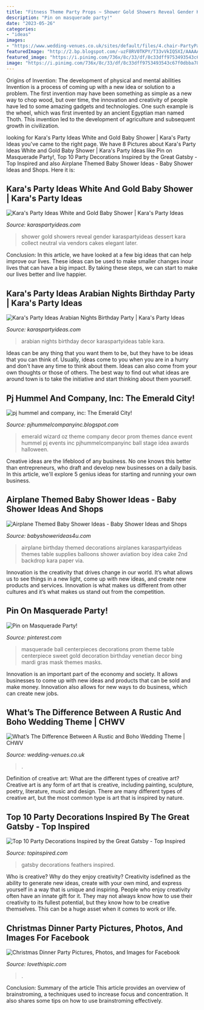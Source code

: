```yaml
---
title: "Fitness Theme Party Props ~ Shower Gold Showers Reveal Gender Karaspartyideas Dessert Kara Collect Neutral Via Vendors Cakes Elegant Later"
description: "Pin on masquerade party!"
date: "2023-05-26"
categories:
- "ideas"
images:
- "https://www.wedding-venues.co.uk/sites/default/files/4.chair-PartyPacks-difference-between-rustic-boho-theme.jpg"
featuredImage: "http://2.bp.blogspot.com/-uzF8RV0TKPY/T33vVkIQ5XI/AAAAAAAABGI/81Vqy7Ejm4k/s1600/oz17.jpg"
featured_image: "https://i.pinimg.com/736x/8c/33/df/8c33dff9753493543c67f0dbba783697--masquerade-party-centerpieces-masquerade-ball-decorations.jpg"
image: "https://i.pinimg.com/736x/8c/33/df/8c33dff9753493543c67f0dbba783697--masquerade-party-centerpieces-masquerade-ball-decorations.jpg"
---
```



Origins of Invention: The development of physical and mental abilities
Invention is a process of coming up with a new idea or solution to a problem. The first invention may have been something as simple as a new way to chop wood, but over time, the innovation and creativity of people have led to some amazing gadgets and technologies. One such example is the wheel, which was first invented by an ancient Egyptian man named Thoth. This invention led to the development of agriculture and subsequent growth in civilization.

	

		
looking for Kara&#039;s Party Ideas White and Gold Baby Shower | Kara&#039;s Party Ideas you've came to the right page. We have 8 Pictures about Kara&#039;s Party Ideas White and Gold Baby Shower | Kara&#039;s Party Ideas like Pin on Masquerade Party!, Top 10 Party Decorations Inspired by the Great Gatsby - Top Inspired and also Airplane Themed Baby Shower Ideas - Baby Shower Ideas and Shops. Here it is:
		
    
## Kara&#039;s Party Ideas White And Gold Baby Shower | Kara&#039;s Party Ideas

<img loading=lazy src="https://karaspartyideas.com/wp-content/uploads/2018/04/White-and-Gold-Baby-Shower-via-Karas-Party-Ideas-KarasPartyIdeas.com12.jpeg" onerror="this.onerror=null;this.src='https://tse4.mm.bing.net/th?id=OIP.QFvHXd_RvJEp8opthmi7VgHaLH&amp;pid=15.1';" alt="Kara&#039;s Party Ideas White and Gold Baby Shower | Kara&#039;s Party Ideas">

_Source: karaspartyideas.com_

>shower gold showers reveal gender karaspartyideas dessert kara collect neutral via vendors cakes elegant later. 

	

Conclusion:
In this article, we have looked at a few big ideas that can help improve our lives. These ideas can be used to make smaller changes inour lives that can have a big impact. By taking these steps, we can start to make our lives better and live happier.

    
## Kara&#039;s Party Ideas Arabian Nights Birthday Party | Kara&#039;s Party Ideas

<img loading=lazy src="http://karaspartyideas.com/wp-content/uploads/2017/06/Arabian-Nights-Birthday-Party-via-Karas-Party-Ideas-KarasPartyIdeas.com21.jpg" onerror="this.onerror=null;this.src='https://tse2.mm.bing.net/th?id=OIP.mtxyjar2fFb2g_lke1UWHQHaJ3&amp;pid=15.1';" alt="Kara&#039;s Party Ideas Arabian Nights Birthday Party | Kara&#039;s Party Ideas">

_Source: karaspartyideas.com_

>arabian nights birthday decor karaspartyideas table kara. 

	

Ideas can be any thing that you want them to be, but they have to be ideas that you can think of. Usually, ideas come to you when you are in a hurry and don't have any time to think about them. Ideas can also come from your own thoughts or those of others. The best way to find out what ideas are around town is to take the initiative and start thinking about them yourself.

    
## Pj Hummel And Company, Inc: The Emerald City!

<img loading=lazy src="http://2.bp.blogspot.com/-uzF8RV0TKPY/T33vVkIQ5XI/AAAAAAAABGI/81Vqy7Ejm4k/s1600/oz17.jpg" onerror="this.onerror=null;this.src='https://tse2.mm.bing.net/th?id=OIP.xnOv4E_GIe6ZVsbcxgC-EwHaFg&amp;pid=15.1';" alt="pj hummel and company, inc: The Emerald City!">

_Source: pjhummelcompanyinc.blogspot.com_

>emerald wizard oz theme company decor prom themes dance event hummel pj events inc pjhummelcompanyinc ball stage idea awards halloween. 

	

Creative ideas are the lifeblood of any business. No one knows this better than entrepreneurs, who draft and develop new businesses on a daily basis. In this article, we'll explore 5 genius ideas for starting and running your own business.

    
## Airplane Themed Baby Shower Ideas - Baby Shower Ideas And Shops

<img loading=lazy src="https://babyshowerideas4u.com/wp-content/uploads/2014/01/airplane-51.jpg" onerror="this.onerror=null;this.src='https://tse1.mm.bing.net/th?id=OIP.nKpbKO2XOuZ3Xb297BfY7gHaLH&amp;pid=15.1';" alt="Airplane Themed Baby Shower Ideas - Baby Shower Ideas and Shops">

_Source: babyshowerideas4u.com_

>airplane birthday themed decorations airplanes karaspartyideas themes table supplies balloons shower aviation boy idea cake 2nd backdrop kara paper via. 

	

Innovation is the creativity that drives change in our world. It’s what allows us to see things in a new light, come up with new ideas, and create new products and services. Innovation is what makes us different from other cultures and it’s what makes us stand out from the competition.

    
## Pin On Masquerade Party!

<img loading=lazy src="https://i.pinimg.com/736x/8c/33/df/8c33dff9753493543c67f0dbba783697--masquerade-party-centerpieces-masquerade-ball-decorations.jpg" onerror="this.onerror=null;this.src='https://tse3.mm.bing.net/th?id=OIP.eddBSx3HOM9XPpDz9N0dKQHaJ3&amp;pid=15.1';" alt="Pin on Masquerade Party!">

_Source: pinterest.com_

>masquerade ball centerpieces decorations prom theme table centerpiece sweet gold decoration birthday venetian decor bing mardi gras mask themes masks. 

	

Innovation is an important part of the economy and society. It allows businesses to come up with new ideas and products that can be sold and make money. Innovation also allows for new ways to do business, which can create new jobs.

    
## What’s The Difference Between A Rustic And Boho Wedding Theme | CHWV

<img loading=lazy src="https://www.wedding-venues.co.uk/sites/default/files/4.chair-PartyPacks-difference-between-rustic-boho-theme.jpg" onerror="this.onerror=null;this.src='https://tse3.mm.bing.net/th?id=OIP.6MgkHepdvgWmWC2LqSQVDAHaLH&amp;pid=15.1';" alt="What’s The Difference Between A Rustic and Boho Wedding Theme | CHWV">

_Source: wedding-venues.co.uk_

>. 

	

Definition of creative art: What are the different types of creative art?
Creative art is any form of art that is creative, including painting, sculpture, poetry, literature, music and design. There are many different types of creative art, but the most common type is art that is inspired by nature.

    
## Top 10 Party Decorations Inspired By The Great Gatsby - Top Inspired

<img loading=lazy src="https://www.topinspired.com/wp-content/uploads/2017/08/Feathers.jpg" onerror="this.onerror=null;this.src='https://tse4.mm.bing.net/th?id=OIP.yJXD0JX_HP79xNrz_rpE6AHaLL&amp;pid=15.1';" alt="Top 10 Party Decorations Inspired by the Great Gatsby - Top Inspired">

_Source: topinspired.com_

>gatsby decorations feathers inspired. 

	

Who is creative? Why do they enjoy creativity?
Creativity isdefined as the ability to generate new ideas, create with your own mind, and express yourself in a way that is unique and inspiring. People who enjoy creativity often have an innate gift for it. They may not always know how to use their creativity to its fullest potential, but they know how to be creative themselves. This can be a huge asset when it comes to work or life.

    
## Christmas Dinner Party Pictures, Photos, And Images For Facebook

<img loading=lazy src="http://www.lovethispic.com/uploaded_images/140400-Christmas-Dinner-Party.jpg" onerror="this.onerror=null;this.src='https://tse3.mm.bing.net/th?id=OIP.uTIp51emVBuUOyob-WBQhQHaLH&amp;pid=15.1';" alt="Christmas Dinner Party Pictures, Photos, and Images for Facebook">

_Source: lovethispic.com_

>. 

	

Conclusion: Summary of the article
This article provides an overview of brainstroming, a techniques used to increase focus and concentration. It also shares some tips on how to use brainstroming effectively.

